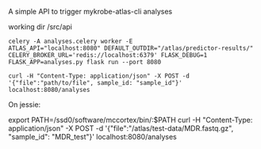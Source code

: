 A simple API to trigger mykrobe-atlas-cli analyses

working dir /src/api
```
celery -A analyses.celery worker -E
ATLAS_API="localhost:8080" DEFAULT_OUTDIR="/atlas/predictor-results/" CELERY_BROKER_URL='redis://localhost:6379' FLASK_DEBUG=1 FLASK_APP=analyses.py flask run --port 8080
```

```
curl -H "Content-Type: application/json" -X POST -d '{"file":"path/to/file", sample_id: "sample_id"}' localhost:8080/analyses
```

On jessie:

export PATH=/ssd0/software/mccortex/bin/:$PATH
curl -H "Content-Type: application/json" -X POST -d '{"file":"/atlas/test-data/MDR.fastq.gz", "sample_id": "MDR_test"}' localhost:8080/analyses
